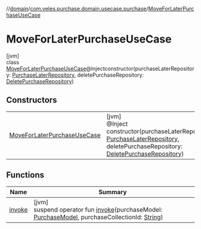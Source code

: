 //[domain](../../../index.md)/[com.veles.purchase.domain.usecase.purchase](../index.md)/[MoveForLaterPurchaseUseCase](index.md)

# MoveForLaterPurchaseUseCase

[jvm]\
class [MoveForLaterPurchaseUseCase](index.md)@Injectconstructor(purchaseLaterRepository: [PurchaseLaterRepository](../../com.veles.purchase.domain.repository.purchase/-purchase-later-repository/index.md), deletePurchaseRepository: [DeletePurchaseRepository](../../com.veles.purchase.domain.repository.storage/-delete-purchase-repository/index.md))

## Constructors

| | |
|---|---|
| [MoveForLaterPurchaseUseCase](-move-for-later-purchase-use-case.md) | [jvm]<br>@Inject<br>constructor(purchaseLaterRepository: [PurchaseLaterRepository](../../com.veles.purchase.domain.repository.purchase/-purchase-later-repository/index.md), deletePurchaseRepository: [DeletePurchaseRepository](../../com.veles.purchase.domain.repository.storage/-delete-purchase-repository/index.md)) |

## Functions

| Name | Summary |
|---|---|
| [invoke](invoke.md) | [jvm]<br>suspend operator fun [invoke](invoke.md)(purchaseModel: [PurchaseModel](../../com.veles.purchase.domain.model.purchase/-purchase-model/index.md), purchaseCollectionId: [String](https://kotlinlang.org/api/latest/jvm/stdlib/kotlin/-string/index.html)) |
